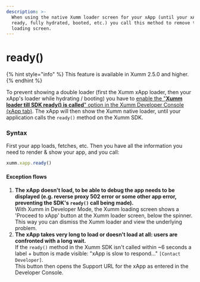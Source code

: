 ```yaml
---
description: >-
  When using the native Xumm loader screen for your xApp (until your xApp is
  ready, fully hydrated, booted, etc.) you call this method to remove the Xumm
  loading screen.
---
```


# ready()

{% hint style="info" %}
This feature is available in Xumm 2.5.0 and higher.
{% endhint %}

To prevent showing a double loader (first the Xumm xApp loader, then your xApp's loader while hydrating / booting) you have to [enable the "**Xumm loader till SDK ready() is called**" option in the Xumm Developer Console (xApp tab)](https://apps.xumm.dev/app-xapp). The xApp will then show the Xumm native loader, until your application calls the `ready()` method on the Xumm SDK.

### Syntax

First your app loads, fetches, etc. Then you have all the information you need to render & show your app, and you call:

```javascript
xumm.xapp.ready()
```

#### Exception flows

1. **The xApp doesn't load, to be able to debug the app needs to be displayed (e.g. reverse proxy 502 error or some other app error, preventing the SDK's `ready()` call being made).**\
   With Xumm in Developer Mode, the Xumm loading screen shows a 'Proceed to xApp' button at the Xumm loader screen, below the spinner. This way you can dismiss the Xumm loader and view the underlying problem.
2. **The xApp takes very long to load or doesn't load at all: users are confronted with a long wait.**\
   If the `ready()` method in the Xumm SDK isn't called within \~6 seconds a label + button is made visible: "xApp is slow to respond..." `[Contact Developer]`.\
   This button then opens the Support URL for the xApp as entered in the Developer Console. &#x20;

